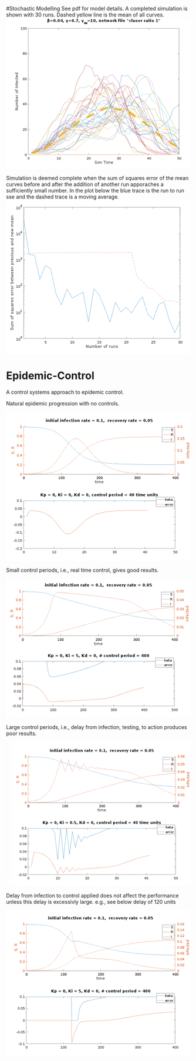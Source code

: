 #Stochastic Modelling
See pdf for model details. A completed simulation is shown with 30 runs. Dashed yellow line is the mean of all curves.
![Completed Stochastic model](stoch-runs.png)

Simulation is deemed complete when the sum of squares error of the mean curves before and after the addition of another run apporaches a sufficiently small number. In the plot below the blue trace is the run to run sse and the dashed trace is a moving average.
![SSE over runs](sse.png)

# Epidemic-Control
A control systems approach to epidemic control. 

Natural epidemic progression with no controls.

![natural epi curve](natural.png)

Small control periods, i.e., real time control, gives good results.

![Small control Periods](highctrlT.png)

Large control periods, i.e., delay from infection, testing, to action produces poor results.

![large control periods](delay.png)

Delay from infection to control applied does not affect the performance unless this delay is excessivly large. e.g., see below delay of 120 units

![large delay](delay120.png)
